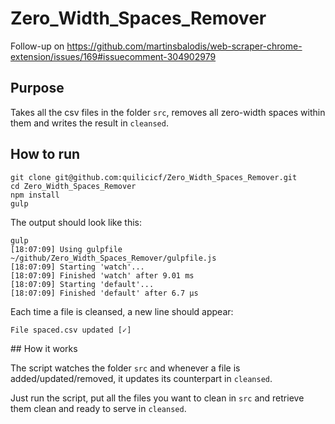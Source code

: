 # Zero_Width_Spaces_Remover

Follow-up on https://github.com/martinsbalodis/web-scraper-chrome-extension/issues/169#issuecomment-304902979


## Purpose

Takes all the csv files in the folder `src`, removes all zero-width spaces within them and writes the result in `cleansed`.

## How to run

```
git clone git@github.com:quilicicf/Zero_Width_Spaces_Remover.git
cd Zero_Width_Spaces_Remover
npm install
gulp
```

The output should look like this:

```
gulp
[18:07:09] Using gulpfile ~/github/Zero_Width_Spaces_Remover/gulpfile.js
[18:07:09] Starting 'watch'...
[18:07:09] Finished 'watch' after 9.01 ms
[18:07:09] Starting 'default'...
[18:07:09] Finished 'default' after 6.7 μs
```

Each time a file is cleansed, a new line should appear:

```
File spaced.csv updated [✓]
```

## How it works

The script watches the folder `src` and whenever a file is added/updated/removed, it updates its counterpart in `cleansed`.

Just run the script, put all the files you want to clean in `src` and retrieve them clean and ready to serve in `cleansed`.
